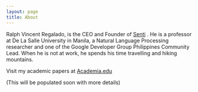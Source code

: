 ```yaml
---
layout: page
title: About
---
```


Ralph Vincent Regalado, is the CEO and Founder of [Senti](http://www.senti.com.ph) . He is a professor at De La Salle University in Manila, a Natural Language Processing researcher and one of the Google Developer Group Philippines Community Lead. When he is not at work, he spends his time travelling and hiking mountains. 

Visit my academic papers at [Academia.edu](https://dlsu.academia.edu/RalphVincentRegalado) 

(This will be populated soon with more details)